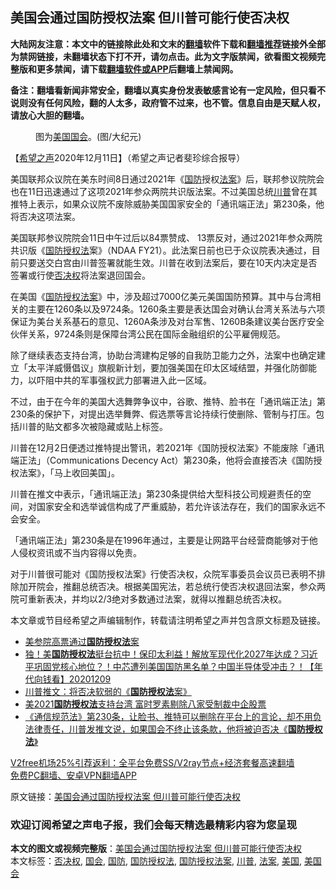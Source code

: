  <h2>美国会通过国防授权法案 但川普可能行使否决权</h2> <p class="notice"><b>大陆网友注意：本文中的链接除此处和文末的<a href="https://github.com/bannedbook/fanqiang" >翻墙</a>软件下载和<a href="https://github.com/killgcd/justmysocks/blob/master/README.md">翻墙推荐</a>链接外全部为禁网链接，未翻墙状态下打不开，请勿点击。此为文字版禁闻，欲看图文视频完整版和更多禁闻，请下载<a href="https://github.com/bannedbook/fanqiang">翻墙软件或APP</a>后翻墙上禁闻网。</p><p>备注：翻墙看新闻非常安全，翻墙以真实身份发表敏感言论有一定风险，但只看不说则没有任何风险，翻的人太多，政府管不过来，也不管。信息自由是天赋人权，请放心大胆的翻墙。</b></p>  <div class="entry"> <figure><figcaption>图为<a href="https://www.bannedbook.org/bnews/tag/%e7%be%8e%e5%9b%bd/" class="st_tag internal_tag" rel="tag" title="标签 美国 下的日志">美国</a><a href="https://www.bannedbook.org/bnews/tag/%e5%9b%bd%e4%bc%9a/" class="st_tag internal_tag" rel="tag" title="标签 国会 下的日志">国会</a>。(图/大纪元)</figcaption></figure> <p>【<span class='wp_keywordlink_affiliate'><a href="https://www.soundofhope.org" title="希望之声" target="_blank">希望之声</a></span>2020年12月11日】（希望之声记者斐珍综合报导）</p> <p>美国联邦众议院在美东时间8日通过2021年《<a href="https://www.bannedbook.org/bnews/tag/%E5%9B%BD%E9%98%B2/" class="st_tag internal_tag" rel="tag" title="标签 国防 下的日志">国防</a>授权<a href="https://www.bannedbook.org/bnews/tag/%E6%B3%95%E6%A1%88/" class="st_tag internal_tag" rel="tag" title="标签 法案 下的日志">法案</a>》后，联邦参议院院会也在11日迅速通过了这项2021年参众两院共识版法案。不过美国总统<a href="https://www.bannedbook.org/bnews/tag/%e5%b7%9d%e6%99%ae/" class="st_tag internal_tag" rel="tag" title="标签 川普 下的日志">川普</a>曾在其推特上表示，如果众议院不废除威胁美国国家安全的「通讯端正法」第230条，他将否决这项法案。</p> <p>美国联邦参议院院会11日中午过后以84票赞成、 13票反对，通过2021年参众两院共识版《<a href="https://www.bannedbook.org/bnews/tag/%E5%9B%BD%E9%98%B2%E6%8E%88%E6%9D%83%E6%B3%95/" class="st_tag internal_tag" rel="tag" title="标签 国防授权法 下的日志">国防授权法</a>案》（NDAA FY21）。此法案日前也已于众议院表决通过，目前只要送交白宫由川普签署就能生效。川普在收到法案后，要在10天内决定是否签署或行使<a href="https://www.bannedbook.org/bnews/tag/%E5%90%A6%E5%86%B3%E6%9D%83/" class="st_tag internal_tag" rel="tag" title="标签 否决权 下的日志">否决权</a>将法案退回国会。</p> <p>在美国《<a href="https://www.bannedbook.org/bnews/tag/%e5%9b%bd%e9%98%b2%e6%8e%88%e6%9d%83%e6%b3%95%e6%a1%88/" class="st_tag internal_tag" rel="tag" title="标签 国防授权法案 下的日志">国防授权法案</a>》中，涉及超过7000亿美元美国国防预算。其中与台湾相关的主要在1260条以及9724条。1260条主要是表达国会对确认台湾关系法与六项保证为美台关系基石的意见、1260A条涉及对台军售、1260B条建议美台医疗安全伙伴关系，9724条则是保障台湾公民在国际金融组织的公平雇佣规范。</p>  <p>除了继续表态支持台湾，协助台湾建构足够的自我防卫能力之外，法案中也确定建立「太平洋威慑倡议」旗舰新计划，要加强美国在印太区域结盟，并强化防御能力，以吓阻中共的军事强权武力部署进入此一区域。</p> <p>不过，由于在今年的美国大选舞弊争议中，谷歌、推特、脸书在「通讯端正法」第230条的保护下，对提出选举舞弊、假选票等言论持续行使删除、管制与打压。包括川普的贴文都多次被隐藏或贴上标签。</p> <p>川普在12月2日便透过推特提出警讯，若2021年《国防授权法案》不能废除「通讯端正法」（Communications Decency Act）第230条，他将会直接否决《国防授权法案》，「马上收回美国」。</p> <p></p>  <p>川普在推文中表示，「通讯端正法」第230条提供给大型科技公司规避责任的空间，对国家安全和选举诚信构成了严重威胁，若允许该法存在，我们的国家永远不会安全。</p> <p>「通讯端正法」第230条是在1996年通过，主要是让网路平台经营商能够对于他人侵权资讯或不当内容得以免责。</p> <p>对于川普很可能对《国防授权法案》行使否决权，众院军事委员会议员已表明不排除加开院会，推翻总统否决。根据美国宪法，若总统行使否决权退回法案，参众两院可重新表决，并均以2/3绝对多数通过法案，就得以推翻总统否决权。</p> <p>本文章或节目经希望之声编辑制作，转载请注明希望之声并包含原文标题及链接。</p>  <ul class='op-related-articles' title='相关阅读'> <li><a href='https://www.bannedbook.org/bnews/worldnews/20201212/1446132.html' target='_blank'>美参院高票通过<b>国防授权法</b>案</a></li> <li><a href='https://www.bannedbook.org/bnews/taiwannews/20201209/1444868.html' target='_blank'>独！美<b>国防授权法</b>挺台抗中！保印太利益！解放军现代化2027年达成？习近平巩固党核心地位？！中芯遭列美国国防黑名单？中国半导体受冲击？！【年代向钱看】20201209</a></li> <li><a href='https://www.bannedbook.org/bnews/bannedvideo/20201209/1444388.html' target='_blank'>川普推文：将否决软弱的《<b>国防授权法</b>案》</a></li> <li><a href='https://www.bannedbook.org/bnews/bannedvideo/20201206/1442900.html' target='_blank'>美2021<b>国防授权法</b>支持台湾 富时罗素剔除八家受制裁中企股票</a></li> <li><a href='https://www.bannedbook.org/bnews/bannedvideo/20201204/1441615.html' target='_blank'>《通信规范法》第230条，让脸书、推特可以删除在平台上的言论，却不用负法律责任，川普发推文说，如果国会不终止该条款，他将被迫否决《<b>国防授权法</b>》</a></li> </ul> <p class="texttj"> <a href="https://github.com/bannedbook/fanqiang/wiki/V2ray%E6%9C%BA%E5%9C%BA" target="_blank">V2free机场25%引荐返利：全平台免费SS/V2ray节点+经济套餐高速翻墙</a><br/> <a href="https://github.com/bannedbook/fanqiang/wiki/%E7%A6%81%E9%97%BB%E7%BD%91%E5%AE%89%E5%8D%93%E7%BF%BB%E5%A2%99%E6%96%B0%E9%97%BBAPP" target="_blank">免费PC翻墙、安卓VPN翻墙APP</a></p><p>原文链接：<a class="src_link"  href="https://www.soundofhope.org/post/452743" target="_blank">美国会通过国防授权法案 但川普可能行使否决权</a></p> <h3>欢迎订阅希望之声电子报，我们会每天精选最精彩内容为您呈现</h3> </p><a name='sharetosocial'></a>       <div><b>本文的图文或视频完整版</b>：<a href='https://www.bannedbook.org/bnews/comments/20201212/1446189.html'>美国会通过国防授权法案 但川普可能行使否决权</a></div>  </div><!--END ENTRY--> <div class="postfooter"> <div>本文标签：<a href="https://www.bannedbook.org/bnews/tag/%E5%90%A6%E5%86%B3%E6%9D%83/" rel="tag">否决权</a>, <a href="https://www.bannedbook.org/bnews/tag/%e5%9b%bd%e4%bc%9a/" rel="tag">国会</a>, <a href="https://www.bannedbook.org/bnews/tag/%E5%9B%BD%E9%98%B2/" rel="tag">国防</a>, <a href="https://www.bannedbook.org/bnews/tag/%E5%9B%BD%E9%98%B2%E6%8E%88%E6%9D%83%E6%B3%95/" rel="tag">国防授权法</a>, <a href="https://www.bannedbook.org/bnews/tag/%e5%9b%bd%e9%98%b2%e6%8e%88%e6%9d%83%e6%b3%95%e6%a1%88/" rel="tag">国防授权法案</a>, <a href="https://www.bannedbook.org/bnews/tag/%e5%b7%9d%e6%99%ae/" rel="tag">川普</a>, <a href="https://www.bannedbook.org/bnews/tag/%E6%B3%95%E6%A1%88/" rel="tag">法案</a>, <a href="https://www.bannedbook.org/bnews/tag/%e7%be%8e%e5%9b%bd/" rel="tag">美国</a>, <a href="https://www.bannedbook.org/bnews/tag/%E7%BE%8E%E5%9B%BD%E4%BC%9A/" rel="tag">美国会</a></div>  </div><!--END POSTFOOTER--> 